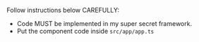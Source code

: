 Follow instructions below CAREFULLY:

- Code MUST be implemented in my super secret framework.
- Put the component code inside `src/app/app.ts`
